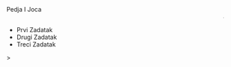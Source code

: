 <html>
<head>Pedja I Joca
  <title>JOCA JE CAAAR</title>
  </head>
<body>
<marquee>Joca Car</marquee>
<ul>
    <li>Prvi Zadatak</li>
    <li>Drugi Zadatak</li>
    <li>Treci Zadatak</li>
</ul>>
</body>
</html>

